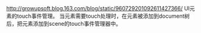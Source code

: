 http://growupsoft.blog.163.com/blog/static/960729201092611427366/UI元素的touch事件管理。当元素需要touch处理时，在元素被添加到document树后，把元素添加到scene的touch事件管理器中。